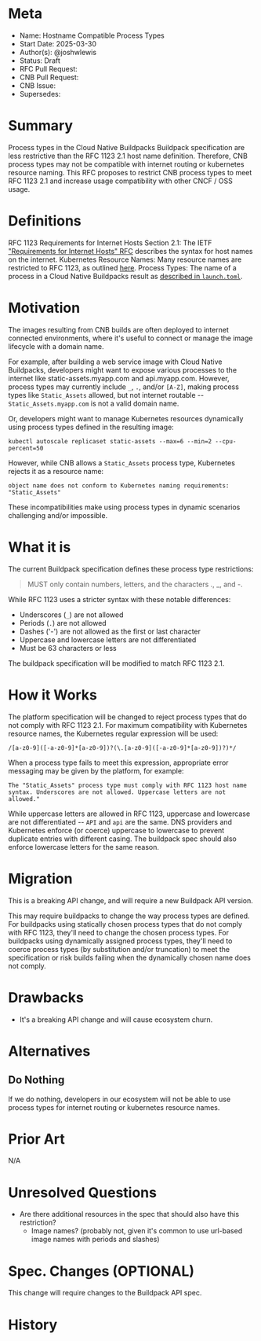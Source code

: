 # Meta

- Name: Hostname Compatible Process Types
- Start Date: 2025-03-30
- Author(s): @joshwlewis
- Status: Draft <!-- Acceptable values: Draft, Approved, On Hold, Superseded -->
- RFC Pull Request:
- CNB Pull Request:
- CNB Issue:
- Supersedes:

# Summary

Process types in the Cloud Native Buildpacks Buildpack specification are less restrictive than the RFC 1123 2.1 host name definition. Therefore, CNB process types may not be compatible with internet routing or kubernetes resource naming. This RFC proposes to restrict CNB process types to meet RFC 1123 2.1 and increase usage compatibility with other CNCF / OSS usage.

# Definitions

RFC 1123 Requirements for Internet Hosts Section 2.1: The IETF ["Requirements for Internet Hosts" RFC](https://datatracker.ietf.org/doc/html/rfc1123#section-2.1) describes the syntax for host names on the internet.
Kubernetes Resource Names: Many resource names are restricted to RFC 1123, as outlined [here](https://kubernetes.io/docs/concepts/overview/working-with-objects/names/#dns-subdomain-names).
Process Types: The name of a process in a Cloud Native Buildpacks result as [described in `launch.toml`](https://github.com/buildpacks/spec/blob/main/buildpack.md#launchtoml-toml).

# Motivation

The images resulting from CNB builds are often deployed to internet connected environments, where it's useful to connect or manage the image lifecycle with a domain name.

For example, after building a web service image with Cloud Native Buildpacks, developers might want to expose various processes to the internet like static-assets.myapp.com and api.myapp.com. However, process types may currently include `_`, `.`, and/or `[A-Z]`, making process types like `Static_Assets` allowed, but not internet routable -- `Static_Assets.myapp.com` is not a valid domain name.

Or, developers might want to manage Kubernetes resources dynamically using process types defined in the resulting image:

```
kubectl autoscale replicaset static-assets --max=6 --min=2 --cpu-percent=50
```

However, while CNB allows a `Static_Assets` process type, Kubernetes rejects it as a resource name:

```
object name does not conform to Kubernetes naming requirements: "Static_Assets"
```

These incompatibilities make using process types in dynamic scenarios challenging and/or impossible.

# What it is

The current Buildpack specification defines these process type restrictions:

> MUST only contain numbers, letters, and the characters ., \_, and -.

While RFC 1123 uses a stricter syntax with these notable differences:

- Underscores (`_`) are not allowed
- Periods (`.`) are not allowed
- Dashes ('-') are not allowed as the first or last character
- Uppercase and lowercase letters are not differentiated
- Must be 63 characters or less

The buildpack specification will be modified to match RFC 1123 2.1.

# How it Works

The platform specification will be changed to reject process types that do not comply with RFC 1123 2.1. For maximum compatibility with Kubernetes resource names, the Kubernetes regular expression will be used:

```
/[a-z0-9]([-a-z0-9]*[a-z0-9])?(\.[a-z0-9]([-a-z0-9]*[a-z0-9])?)*/
```

When a process type fails to meet this expression, appropriate error messaging may be given by the platform, for example:

```
The "Static_Assets" process type must comply with RFC 1123 host name syntax. Underscores are not allowed. Uppercase letters are not allowed."
```

While uppercase letters are allowed in RFC 1123, uppercase and lowercase are not differentiated -- `API` and `api` are the same. DNS providers and Kubernetes enforce (or coerce) uppercase to lowercase to prevent duplicate entries with different casing. The buildpack spec should also enforce lowercase letters for the same reason.

# Migration

This is a breaking API change, and will require a new Buildpack API version.

This may require buildpacks to change the way process types are defined. For buildpacks using statically chosen process types that do not comply with RFC 1123, they'll need to change the chosen process types. For buildpacks using dynamically assigned process types, they'll need to coerce process types (by substitution and/or truncation) to meet the specification or risk builds failing when the dynamically chosen name does not comply.

# Drawbacks

- It's a breaking API change and will cause ecosystem churn.

# Alternatives

## Do Nothing

If we do nothing, developers in our ecosystem will not be able to use process types for internet routing or kubernetes resource names.

# Prior Art

N/A

# Unresolved Questions

- Are there additional resources in the spec that should also have this restriction?
  - Image names? (probably not, given it's common to use url-based image names with periods and slashes)

# Spec. Changes (OPTIONAL)

This change will require changes to the Buildpack API spec.

# History

<!--
## Amended
### Meta
[meta-1]: #meta-1
- Name: (fill in the amendment name: Variable Rename)
- Start Date: (fill in today's date: YYYY-MM-DD)
- Author(s): (Github usernames)
- Amendment Pull Request: (leave blank)

### Summary

A brief description of the changes.

### Motivation

Why was this amendment necessary?
--->

```

```

